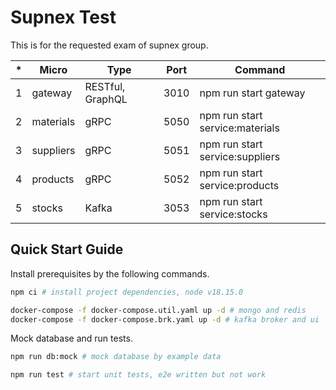 # Supnex Test

This is for the requested exam of supnex group.

| \*  | Micro     | Type             | Port | Command                         |
| --- | --------- | ---------------- | ---- | ------------------------------- |
| 1   | gateway   | RESTful, GraphQL | 3010 | npm run start gateway           |
| 2   | materials | gRPC             | 5050 | npm run start service:materials |
| 3   | suppliers | gRPC             | 5051 | npm run start service:suppliers |
| 4   | products  | gRPC             | 5052 | npm run start service:products  |
| 5   | stocks    | Kafka            | 3053 | npm run start service:stocks    |

## Quick Start Guide

Install prerequisites by the following commands.

```sh
npm ci # install project dependencies, node v18.15.0

docker-compose -f docker-compose.util.yaml up -d # mongo and redis
docker-compose -f docker-compose.brk.yaml up -d # kafka broker and ui
```

Mock database and run tests.

```sh
npm run db:mock # mock database by example data

npm run test # start unit tests, e2e written but not work
```
